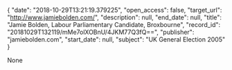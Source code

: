 {
  "date": "2018-10-29T13:21:19.379225", 
  "open_access": false, 
  "target_url": "http://www.jamiebolden.com/", 
  "description": null, 
  "end_date": null, 
  "title": "Jamie Bolden, Labour Parliamentary Candidate, Broxbourne", 
  "record_id": "20181029T132119/mMe7olXOBnU/4JKM77Q3fQ==", 
  "publisher": "jamiebolden.com", 
  "start_date": null, 
  "subject": "UK General Election 2005"
}

None